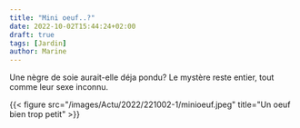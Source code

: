 ```yaml
---
title: "Mini oeuf..?"
date: 2022-10-02T15:44:24+02:00
draft: true
tags: [Jardin]
author: Marine
---
```

Une nègre de soie aurait-elle déja pondu? Le mystère reste entier, tout comme leur sexe inconnu.

{{< figure src="/images/Actu/2022/221002-1/minioeuf.jpeg" title="Un oeuf bien trop petit" >}}
